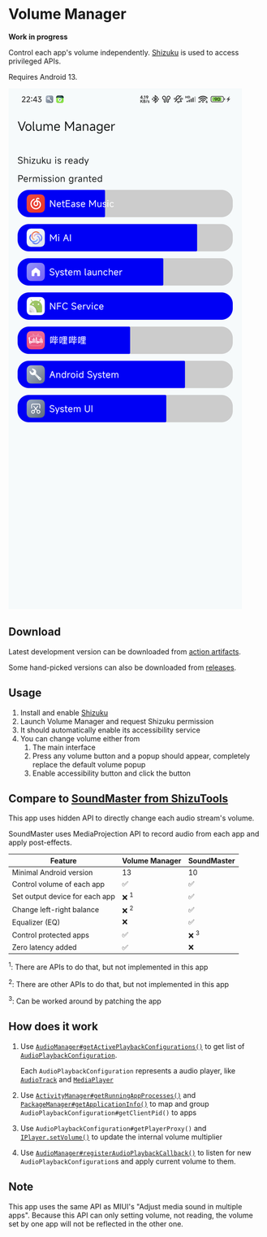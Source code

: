 # Volume Manager

**Work in progress**

Control each app's volume independently. [Shizuku](https://shizuku.rikka.app/) is used to access privileged APIs.

Requires Android 13.

![Screenshot](screenshot.png)

## Download

Latest development version can be downloaded from [action artifacts](https://github.com/yume-chan/VolumeManager/actions).

Some hand-picked versions can also be downloaded from [releases](https://github.com/yume-chan/VolumeManager/releases).

## Usage

1. Install and enable [Shizuku](https://shizuku.rikka.app/)
2. Launch Volume Manager and request Shizuku permission
3. It should automatically enable its accessibility service
4. You can change volume either from
   1. The main interface
   2. Press any volume button and a popup should appear, completely replace the default volume popup
   3. Enable accessibility button and click the button

## Compare to [SoundMaster from ShizuTools](https://github.com/legendsayantan/ShizuTools/wiki/SoundMaster)

This app uses hidden API to directly change each audio stream's volume.

SoundMaster uses MediaProjection API to record audio from each app and apply post-effects.

| Feature                        | Volume Manager  | SoundMaster     |
| ------------------------------ | --------------- | --------------- |
| Minimal Android version        | 13              | 10              |
| Control volume of each app     | ✅              | ✅              |
| Set output device for each app | ❌ <sup>1</sup> | ✅              |
| Change left-right balance      | ❌ <sup>2</sup> | ✅              |
| Equalizer (EQ)                 | ❌              | ✅              |
| Control protected apps         | ✅              | ❌ <sup>3</sup> |
| Zero latency added             | ✅              | ❌              |

<sup>1</sup>: There are APIs to do that, but not implemented in this app

<sup>2</sup>: There are other APIs to do that, but not implemented in this app

<sup>3</sup>: Can be worked around by patching the app

## How does it work

1. Use [`AudioManager#getActivePlaybackConfigurations()`](<https://developer.android.com/reference/android/media/AudioManager#getActivePlaybackConfigurations()>) to get list of [`AudioPlaybackConfiguration`](https://cs.android.com/android/platform/superproject/main/+/main:frameworks/base/media/java/android/media/AudioPlaybackConfiguration.java;drc=e282cc572ef848b1cb8d622c2c4939aac37c3b27).

   Each `AudioPlaybackConfiguration` represents a audio player, like [`AudioTrack`](https://developer.android.com/reference/android/media/AudioTrack) and [`MediaPlayer`](https://developer.android.com/media/platform/mediaplayer)

2. Use [`ActivityManager#getRunningAppProcesses()`](<https://developer.android.com/reference/android/app/ActivityManager#getRunningAppProcesses()>) and [`PackageManager#getApplicationInfo()`](<https://developer.android.com/reference/android/content/pm/PackageManager#getApplicationInfo(java.lang.String,%20android.content.pm.PackageManager.ApplicationInfoFlags)>) to map and group `AudioPlaybackConfiguration#getClientPid()` to apps
3. Use `AudioPlaybackConfiguration#getPlayerProxy()` and [`IPlayer.setVolume()`](https://cs.android.com/android/platform/superproject/main/+/main:frameworks/av/media/libaudioclient/aidl/android/media/IPlayer.aidl;l=29;drc=75e48fea431b1de2bf1715eb5c22ba4c794200bd) to update the internal volume multiplier
4. Use [`AudioManager#registerAudioPlaybackCallback()`](<https://developer.android.com/reference/android/media/AudioManager?hl=en#registerAudioPlaybackCallback(android.media.AudioManager.AudioPlaybackCallback,%20android.os.Handler)>) to listen for new `AudioPlaybackConfiguration`s and apply current volume to them.

## Note

This app uses the same API as MIUI's "Adjust media sound in multiple apps". Because this API can only setting volume, not reading, the volume set by one app will not be reflected in the other one.
